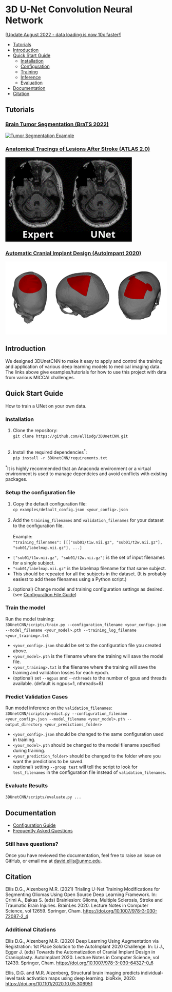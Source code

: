 # 3D U-Net Convolution Neural Network

[[Update August 2022 - data loading is now 10x faster!](doc/Changes.md)]

* [Tutorials](#tutorials)
* [Introduction](#introduction)
* [Quick Start Guide](#quickstart)
  * [Installation](#installation)
  * [Configuration](#configuration)
  * [Training](#training)
  * [Inference](#inference)
  * [Evaluation](#evaluation)
* [Documentation](#documentation)
* [Citation](#citation)


## Tutorials <a name="tutorials"></a>
### [Brain Tumor Segmentation (BraTS 2022)](examples/brats2020)
[![Tumor Segmentation Example](doc/viz/tumor_segmentation_illusatration.gif)](examples/brats2020)
### [Anatomical Tracings of Lesions After Stroke (ATLAS 2.0)](examples/atlas_2022)
[![ATLAS Segmentation Example](doc/viz/ATLAS.gif)](examples/atlas2022)
### [Automatic Cranial Implant Design (AutoImpant 2020)](examples/autoimplant2020)
[![ Segmentation Example](doc/viz/AutoImplant-Viz.png)](examples/autoimplant2020)

## Introduction <a name="introduction"></a>
We designed 3DUnetCNN to make it easy to apply and control the training and application of various deep learning models to medical imaging data.
The links above give examples/tutorials for how to use this project with data from various MICCAI challenges.


## Quick Start Guide <a name="quickstart"></a>
How to train a UNet on your own data.

### Installation <a name="installation"></a>
1. Clone the repository:<br />
```git clone https://github.com/ellisdg/3DUnetCNN.git``` <br /><br />

2. Install the required dependencies<sup>*</sup>:<br />
```pip install -r 3DUnetCNN/requirements.txt``` 

<sup>*</sup>It is highly recommended that an Anaconda environment or a virtual environment is used to 
manage dependcies and avoid conflicts with existing packages.

### Setup the configuration file <a name="configuration"></a>
1. Copy the default configuration file: <br />
```cp examples/default_config.json <your_config>.json```<br /><br />
2. Add the ```training_filenames``` and ```validation_filenames``` for your dataset to the configuration file.
<br /><br />
Example:<br />
```"training_filenames": [[["sub01/t1w.nii.gz", "sub01/t2w.nii.gz"], "sub01/labelmap.nii.gz"], ...]``` <br />
* ```["sub01/t1w.nii.gz", "sub01/t2w.nii.gz"]``` is the set of input filenames for a single subject.
* ```"sub01/labelmap.nii.gz"``` is the labelmap filename for that same subject.
* This should be repeated for all the subjects in the dataset.
  (It is probably easiest to add these filenames using a Python script.)
3. (optional) Change model and training configuration settings as desired. (see [Configuration File Guide](doc/Configuration.md))

### Train the model <a name="training"></a>
Run the model training:<br />
```3DUnetCNN/scripts/train.py --configuration_filename <your_config>.json --model_filename <your_model>.pth --training_log_filename <your_training>.txt``` <br />
* ```<your_config>.json``` should be set to the configuration file you created above.
* ```<your_model>.pth``` is the filename where the training will save the model file.
* ```<your_training>.txt``` is the filename where the training will save the training and validation losses for each epoch.
* (optional) set ```--ngpus``` and ```--nthreads``` to the number of gpus and threads available. (default is ngpus=1, nthreads=8)

### Predict Validation Cases <a name="inference"></a>
Run model inference on the ```validation_filenames```:<br />
```3DUnetCNN/scripts/predict.py --configuration_filename <your_config>.json --model_filename <your_model>.pth --output_directory <your_predictions_folder>```
* ```<your_config>.json``` should be changed to the same configuration used in training.
* ```<your_model>.pth``` should be changed to the model filename specified during training.
* ```<your_prediction_folder>``` should be changed to the folder where you want the predictions to be saved.
* (optional) setting ```--group test``` will tell the script to look for ```test_filenames``` in the configuration file
 instead of ```validation_filenames```.

### Evaluate Results <a name="evaluation"></a>
```3DUnetCNN/scripts/evaluate.py ...```

## Documentation <a name="documentation"></a>
* [Configuration Guide](doc/Configuration.md)
* [Frequently Asked Questions](doc/FAQ.md)

### Still have questions? <a name="questions"></a>
Once you have reviewed the documentation, feel free to raise an issue on GitHub, or email me at david.ellis@unmc.edu.

## Citation <a name="citation"></a>
Ellis D.G., Aizenberg M.R. (2021) Trialing U-Net Training Modifications for Segmenting Gliomas Using Open Source Deep Learning Framework. In: Crimi A., Bakas S. (eds) Brainlesion: Glioma, Multiple Sclerosis, Stroke and Traumatic Brain Injuries. BrainLes 2020. Lecture Notes in Computer Science, vol 12659. Springer, Cham. https://doi.org/10.1007/978-3-030-72087-2_4

### Additional Citations
Ellis D.G., Aizenberg M.R. (2020) Deep Learning Using Augmentation via Registration: 1st Place Solution to the AutoImplant 2020 Challenge. In: Li J., Egger J. (eds) Towards the Automatization of Cranial Implant Design in Cranioplasty. AutoImplant 2020. Lecture Notes in Computer Science, vol 12439. Springer, Cham. https://doi.org/10.1007/978-3-030-64327-0_6

Ellis, D.G. and M.R. Aizenberg, Structural brain imaging predicts individual-level task activation maps using deep learning. bioRxiv, 2020: https://doi.org/10.1101/2020.10.05.306951
